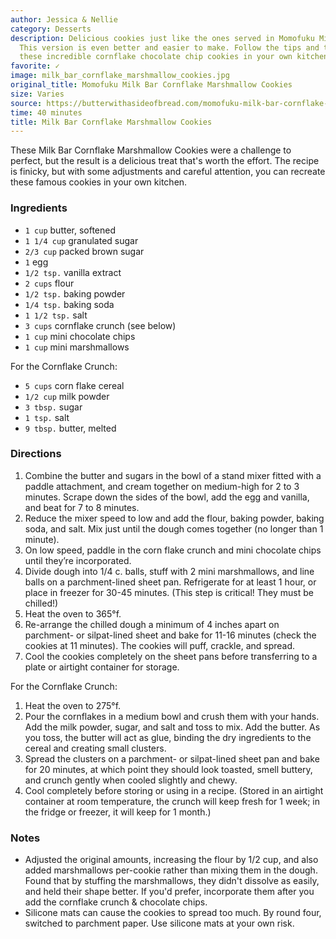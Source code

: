 ```yaml
---
author: Jessica & Nellie
category: Desserts
description: Delicious cookies just like the ones served in Momofuku Milk Bar in NYC.
  This version is even better and easier to make. Follow the tips and tricks to make
  these incredible cornflake chocolate chip cookies in your own kitchen.
favorite: ✓
image: milk_bar_cornflake_marshmallow_cookies.jpg
original_title: Momofuku Milk Bar Cornflake Marshmallow Cookies
size: Varies
source: https://butterwithasideofbread.com/momofuku-milk-bar-cornflake-marshmallow/
time: 40 minutes
title: Milk Bar Cornflake Marshmallow Cookies
---
```

These Milk Bar Cornflake Marshmallow Cookies were a challenge to perfect, but the result is a delicious treat that's worth the effort. The recipe is finicky, but with some adjustments and careful attention, you can recreate these famous cookies in your own kitchen.

### Ingredients

* `1 cup` butter, softened
* `1 1/4 cup` granulated sugar
* `2/3 cup` packed brown sugar
* `1` egg
* `1/2 tsp.` vanilla extract
* `2 cups` flour
* `1/2 tsp.` baking powder
* `1/4 tsp.` baking soda
* `1 1/2 tsp.` salt
* `3 cups` cornflake crunch (see below)
* `1 cup` mini chocolate chips
* `1 cup` mini marshmallows

For the Cornflake Crunch:

* `5 cups` corn flake cereal
* `1/2 cup` milk powder
* `3 tbsp.` sugar
* `1 tsp.` salt
* `9 tbsp.` butter, melted

### Directions

1. Combine the butter and sugars in the bowl of a stand mixer fitted with a paddle attachment, and cream together on medium-high for 2 to 3 minutes. Scrape down the sides of the bowl, add the egg and vanilla, and beat for 7 to 8 minutes.
2. Reduce the mixer speed to low and add the flour, baking powder, baking soda, and salt. Mix just until the dough comes together (no longer than 1 minute).
3. On low speed, paddle in the corn flake crunch and mini chocolate chips until they’re incorporated.
4. Divide dough into 1/4 c. balls, stuff with 2 mini marshmallows, and line balls on a parchment-lined sheet pan. Refrigerate for at least 1 hour, or place in freezer for 30-45 minutes. (This step is critical! They must be chilled!)
5. Heat the oven to 365°f.
6. Re-arrange the chilled dough a minimum of 4 inches apart on parchment- or silpat-lined sheet and bake for 11-16 minutes (check the cookies at 11 minutes). The cookies will puff, crackle, and spread.
7. Cool the cookies completely on the sheet pans before transferring to a plate or airtight container for storage.

For the Cornflake Crunch:

1. Heat the oven to 275°f.
2. Pour the cornflakes in a medium bowl and crush them with your hands. Add the milk powder, sugar, and salt and toss to mix. Add the butter. As you toss, the butter will act as glue, binding the dry ingredients to the cereal and creating small clusters.
3. Spread the clusters on a parchment- or silpat-lined sheet pan and bake for 20 minutes, at which point they should look toasted, smell buttery, and crunch gently when cooled slightly and chewy.
4. Cool completely before storing or using in a recipe. (Stored in an airtight container at room temperature, the crunch will keep fresh for 1 week; in the fridge or freezer, it will keep for 1 month.)

### Notes

* Adjusted the original amounts, increasing the flour by 1/2 cup, and also added marshmallows per-cookie rather than mixing them in the dough. Found that by stuffing the marshmallows, they didn't dissolve as easily, and held their shape better. If you'd prefer, incorporate them after you add the cornflake crunch & chocolate chips.
* Silicone mats can cause the cookies to spread too much. By round four, switched to parchment paper. Use silicone mats at your own risk.